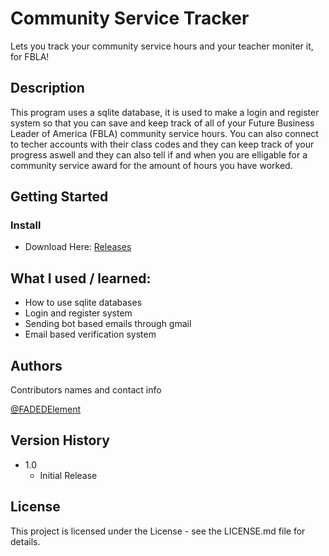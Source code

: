 # Community Service Tracker
Lets you track your community service hours and your teacher moniter it, for FBLA!

## Description
This program uses a sqlite database, it is used to make a login and register system so that you can save and keep track of all of your Future Business Leader of America (FBLA) community service hours. You can also connect to techer accounts with their class codes and they can keep track of your progress aswell and they can also tell if and when you are elligable for a community service award for the amount of hours you have worked.

## Getting Started 
### Install
* Download Here: [Releases](https://github.com/ElementCodez/Community-Service-Tracker/releases)

## What I used / learned:
* How to use sqlite databases
* Login and register system
* Sending bot based emails through gmail
* Email based verification system

## Authors

Contributors names and contact info

[@FADEDElement](https://www.youtube.com/c/FADEDElement)

## Version History

* 1.0
    * Initial Release

## License

This project is licensed under the  License - see the LICENSE.md file for details.

